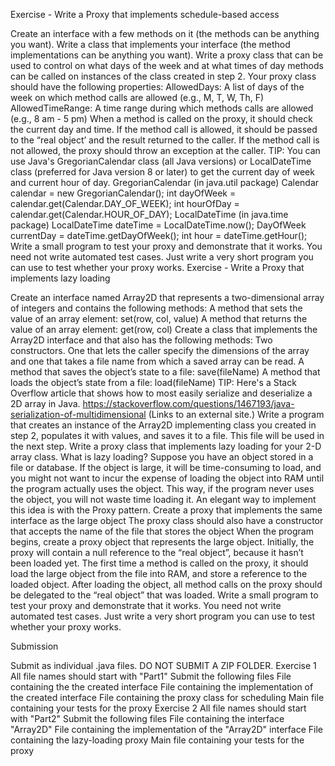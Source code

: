 Exercise - Write a Proxy that implements schedule-based access

Create an interface with a few methods on it (the methods can be anything you want).
Write a class that implements your interface (the method implementations can be anything you want).
Write a proxy class that can be used to control on what days of the week and at what times of day methods can be called on instances of the class created in step 2.  Your proxy class should have the following properties:
AllowedDays: A list of days of the week on which method calls are allowed (e.g., M, T, W, Th, F)
AllowedTimeRange: A time range during which methods calls are allowed (e.g., 8 am - 5 pm)
When a method is called on the proxy, it should check the current day and time.  If the method call is allowed, it should be passed to the “real object’ and the result returned to the caller.  If the method call is not allowed, the proxy should throw an exception at the caller.
TIP: You can use Java's GregorianCalendar class (all Java versions) or LocalDateTime class (preferred for Java version 8 or later) to get the current day of week and current hour of day.
GregorianCalendar (in java.util package)
Calendar calendar = new GregorianCalendar();
int dayOfWeek = calendar.get(Calendar.DAY_OF_WEEK);
int hourOfDay = calendar.get(Calendar.HOUR_OF_DAY);
LocalDateTime (in java.time package)
LocalDateTime dateTime = LocalDateTime.now();
DayOfWeek currentDay = dateTime.getDayOfWeek();
int hour = dateTime.getHour();
Write a small program to test your proxy and demonstrate that it works. You need not write automated test cases. Just write a very short program you can use to test whether your proxy works.
Exercise - Write a Proxy that implements lazy loading

Create an interface named Array2D that represents a two-dimensional array of integers and contains the following methods:
A method that sets the value of an array element: set(row, col, value)
A method that returns the value of an array element: get(row, col)
Create a class that implements the Array2D interface and that also has the following methods:
Two constructors. One that lets the caller specify the dimensions of the array and one that takes a file name from which a saved array can be read.
A method that saves the object’s state to a file: save(fileName)
A method that loads the object’s state from a file: load(fileName)
TIP: Here's a Stack Overflow article that shows how to most easily serialize and deserialize a 2D array in Java.
https://stackoverflow.com/questions/1467193/java-serialization-of-multidimensional (Links to an external site.)
Write a program that creates an instance of the Array2D implementing class you created in step 2, populates it with values, and saves it to a file.  This file will be used in the next step.
Write a proxy class that implements lazy loading for your 2-D array class.
What is lazy loading?  Suppose you have an object stored in a file or database. If the object is large, it will be time-consuming to load, and you might not want to incur the expense of loading the object into RAM until the program actually uses the object. This way, if the program never uses the object, you will not waste time loading it.
An elegant way to implement this idea is with the Proxy pattern.
Create a proxy that implements the same interface as the large object
The proxy class should also have a constructor that accepts the name of the file that stores the object
When the program begins, create a proxy object that represents the large object.  Initially, the proxy will contain a null reference to the “real object”, because it hasn’t been loaded yet.
The first time a method is called on the proxy, it should load the large object from the file into RAM, and store a reference to the loaded object.
After loading the object, all method calls on the proxy should be delegated to the “real object” that was loaded.
Write a small program to test your proxy and demonstrate that it works. You need not write automated test cases. Just write a very short program you can use to test whether your proxy works.


Submission

Submit as individual .java files. DO NOT SUBMIT A ZIP FOLDER.
Exercise 1
All file names should start with "Part1"
Submit the following files
File containing the the created interface
File containing the implementation of the created interface
File containing the proxy class for scheduling
Main file containing your tests for the proxy
Exercise 2
All file names should start with "Part2"
Submit the following files
File containing the interface "Array2D"
File containing the implementation of the "Array2D" interface
File containing the lazy-loading proxy
Main file containing your tests for the proxy